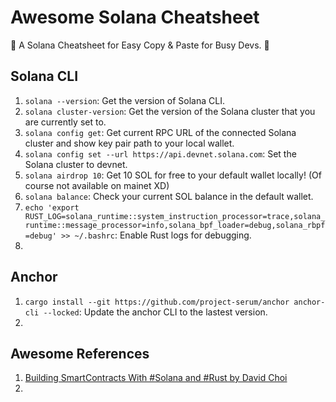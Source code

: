 # Awesome Solana Cheatsheet
🌟 A Solana Cheatsheet for Easy Copy & Paste for Busy Devs. 👻 

## Solana CLI
1. `solana --version`: Get the version of Solana CLI.
2. `solana cluster-version`: Get the version of the Solana cluster that you are currently set to.
3. `solana config get`: Get current RPC URL of the connected Solana cluster and show key pair path to your local wallet. 
4. `solana config set --url https://api.devnet.solana.com`: Set the Solana cluster to devnet.
5. `solana airdrop 10`: Get 10 SOL for free to your default wallet locally! (Of course not available on mainet XD)
6. `solana balance`: Check your current SOL balance in the default wallet.
7. `echo 'export RUST_LOG=solana_runtime::system_instruction_processor=trace,solana_runtime::message_processor=info,solana_bpf_loader=debug,solana_rbpf=debug' >> ~/.bashrc`: Enable Rust logs for debugging.
8. 

## Anchor
1. `cargo install --git https://github.com/project-serum/anchor anchor-cli --locked`: Update the anchor CLI to the lastest version.
2. 

## Awesome References
1. [Building SmartContracts With #Solana and #Rust by David Choi](https://youtu.be/gA7hFdq2h9Q)
2. 